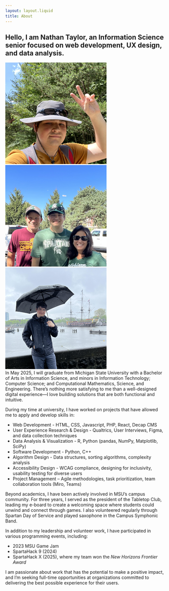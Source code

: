 ```yaml
---
layout: layout.liquid
title: About
---
```


## Hello, I am <strong>Nathan Taylor</strong>, an Information Science senior focused on web development, UX design, and data analysis.
<div id="about-images">
    <img class="about" alt="on a camping trip" src="/images/camping.png"/>
    <img class="about" alt="before a football game" src="/images/football.png"/>
    <img class="about" alt="rainy day during vacation to the Netherlands" src="/images/netherlands.png"/>
</div>
In May 2025, I will graduate from Michigan State University with a Bachelor of Arts in Information Science, and minors in Information Technology; Computer Science; and Computational Mathematics, Science, and Engineering. There’s nothing more satisfying to me than a well-designed digital experience—I love building solutions that are both functional and intuitive.

During my time at university, I have worked on projects that have allowed me to apply and develop skills in:
 - Web Development - HTML, CSS, Javascript, PHP, React, Decap CMS
 - User Experience Research & Design - Qualtrics, User Interviews, Figma, and data collection techniques
 - Data Analysis & Visualization - R, Python (pandas, NumPy, Matplotlib, SciPy)
 - Software Development - Python, C++
 - Algorithm Design - Data structures, sorting algorithms, complexity analysis
 - Accessibility Design - WCAG compliance, designing for inclusivity, usability testing for diverse users
 - Project Management – Agile methodologies, task prioritization, team collaboration tools (Miro, Teams)

Beyond academics, I have been actively involved in MSU’s campus community. For three years, I served as the president of the Tabletop Club, leading my e-board to create a welcoming space where students could unwind and connect through games. I also volunteered regularly through Spartan Day of Service and played saxophone in the Campus Symphonic Band.

In addition to my leadership and volunteer work, I have participated in various programming events, including:
- 2023 MSU Game Jam
- SpartaHack 9 (2024)
- SpartaHack X (2025), where my team won the *New Horizons Frontier Award*

I am passionate about work that has the potential to make a positive impact, and I’m seeking full-time opportunities at organizations committed to delivering the best possible experience for their users.